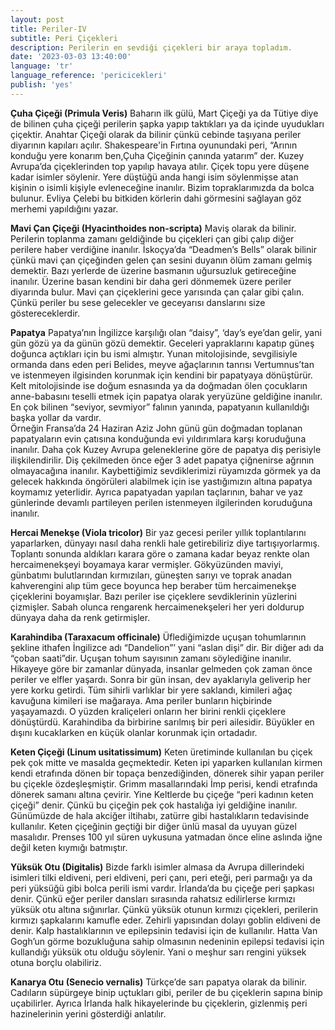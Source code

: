 ```yaml
---
layout: post
title: Periler-IV
subtitle: Peri Çiçekleri
description: Perilerin en sevdiği çiçekleri bir araya topladım.
date: '2023-03-03 13:40:00'
language: 'tr'
language_reference: 'pericicekleri'
publish: 'yes'
---
```

**Çuha Çiçeği (Primula Veris)**
Baharın ilk gülü, Mart Çiçeği ya da Tütiye diye de bilinen çuha çiçeği perilerin şapka yapıp taktıkları ya da içinde uyudukları çiçektir. Anahtar Çiçeği olarak da bilinir çünkü cebinde taşıyana periler diyarının kapıları açılır. Shakespeare'in Fırtına oyunundaki peri, “Arının konduğu yere konarım ben,Çuha Çiçeğinin çanında yatarım” der.
Kuzey Avrupa’da çiçeklerinden top yapılıp havaya atılır. Çiçek topu yere düşene kadar isimler söylenir. Yere düştüğü anda hangi isim söylenmişse atan kişinin o isimli kişiyle evleneceğine inanılır.
Bizim topraklarımızda da bolca bulunur. Evliya Çelebi bu bitkiden körlerin dahi görmesini sağlayan göz merhemi yapıldığını yazar.

**Mavi Çan Çiçeği (Hyacinthoides non-scripta)**
Maviş olarak da bilinir. Perilerin toplanma zamanı geldiğinde bu çiçekleri çan gibi çalıp diğer perilere haber verdiğine inanılır. İskoçya’da “Deadmen’s Bells” olarak bilinir çünkü mavi çan çiçeğinden gelen çan sesini duyanın ölüm zamanı gelmiş demektir. Bazı yerlerde de üzerine basmanın uğursuzluk getireceğine inanılır. Üzerine basan kendini bir daha geri dönmemek üzere periler diyarında bulur.
Mavi çan çiçeklerini gece yarısında çan çalar gibi çalın. Çünkü periler bu sese gelecekler ve geceyarısı danslarını size göstereceklerdir.

**Papatya**
Papatya’nın İngilizce karşılığı olan “daisy”, ‘day’s eye’dan gelir, yani gün gözü ya da günün gözü demektir. Geceleri yapraklarını kapatıp güneş doğunca açtıkları için bu ismi almıştır.
Yunan mitolojisinde, sevgilisiyle ormanda dans eden peri Belides, meyve ağaçlarının tanrısı Vertumnus’tan ve istenmeyen ilgisinden korunmak için kendini bir papatyaya dönüştürür. Kelt mitolojisinde ise doğum esnasında ya da doğmadan ölen çocukların anne-babasını teselli etmek için papatya olarak yeryüzüne geldiğine inanılır.
En çok bilinen “seviyor, sevmiyor” falının yanında, papatyanın kullanıldığı başka yollar da vardır.  
Örneğin Fransa’da 24 Haziran Aziz John günü gün doğmadan toplanan papatyaların evin çatısına konduğunda evi yıldırımlara karşı koruduğuna inanılır. Daha çok Kuzey Avrupa geleneklerine göre de papatya diş perisiyle ilişkilendirilir. Diş çekilmeden önce eğer 3 adet papatya çiğnenirse ağrının olmayacağına inanılır. Kaybettiğimiz sevdiklerimizi rüyamızda görmek ya da gelecek hakkında öngörüleri alabilmek için ise yastığımızın altına papatya koymamız yeterlidir.
Ayrıca papatyadan yapılan taçlarının, bahar ve yaz günlerinde devamlı partileyen perilen istenmeyen ilgilerinden koruduğuna inanılır.

**Hercai Menekşe (Viola tricolor)**
Bir yaz gecesi periler yıllık toplantılarını yaparlarken, dünyayı nasıl daha renkli hale getirebiliriz diye tartışıyorlarmış. Toplantı sonunda aldıkları karara göre o zamana kadar beyaz renkte olan hercaimenekşeyi boyamaya karar vermişler. Gökyüzünden maviyi, günbatımı bulutlarından kırmızıları, güneşten sarıyı ve toprak anadan kahverengini alıp tüm gece boyunca hep beraber tüm hercaimenekşe çiçeklerini boyamışlar. Bazı periler ise çiçeklere sevdiklerinin yüzlerini çizmişler. Sabah olunca rengarenk hercaimenekşeleri her yeri doldurup dünyaya daha da renk getirmişler.

**Karahindiba (Taraxacum officinale)**
Üflediğimizde uçuşan tohumlarının şekline ithafen İngilizce adı “Dandelion”’ yani “aslan dişi” dir. Bir diğer adı da “çoban saati”dir. Uçuşan tohum sayısının zamanı söylediğine inanılır.
Hikayeye göre bir zamanlar dünyada, insanlar gelmeden çok zaman önce periler ve elfler yaşardı. Sonra bir gün insan, dev ayaklarıyla geliverip her yere korku getirdi. Tüm sihirli varlıklar bir yere saklandı, kimileri ağaç kavuğuna kimileri ise mağaraya. Ama periler bunların hiçbirinde yaşayamazdı. O yüzden kraliçeleri onların her birini renkli çiçeklere dönüştürdü. Karahindiba da birbirine sarılmış bir peri ailesidir. Büyükler en dışını kucaklarken en küçük olanlar korunmak için ortadadır.

**Keten Çiçeği (Linum usitatissimum)**
Keten üretiminde kullanılan bu çiçek pek çok mitte ve masalda geçmektedir. Keten ipi yaparken kullanılan kirmen kendi etrafında dönen bir topaça benzediğinden, dönerek sihir yapan periler bu çiçekle özdeşleşmiştir. Grimm masallarındaki İmp perisi, kendi etrafında dönerek samanı altına çevirir.
Yine Keltlerde bu çiçeğe “peri kadının keten çiçeği” denir. Çünkü bu çiçeğin pek çok hastalığa iyi geldiğine inanılır. Günümüzde de hala akciğer iltihabı, zatürre gibi hastalıkların tedavisinde kullanılır.
Keten çiçeğinin geçtiği bir diğer ünlü masal da uyuyan güzel masalıdır. Prenses 100 yıl süren uykusuna yatmadan önce eline aslında iğne değil keten    kıymığı batmıştır.

**Yüksük Otu (Digitalis)**
Bizde farklı isimler almasa da Avrupa dillerindeki isimleri tilki eldiveni, peri eldiveni, peri çanı, peri eteği, peri parmağı ya da peri yüksüğü gibi bolca perili ismi vardır. İrlanda’da bu çiçeğe peri şapkası denir. Çünkü eğer periler dansları sırasında rahatsız edilirlerse kırmızı yüksük otu altına sığınırlar. Çünkü yüksük otunun kırmızı çiçekleri, perilerin kırmızı şapkalarını kamufle eder.
Zehirli yapısından dolayı goblin eldiveni de denir. Kalp hastalıklarının ve epilepsinin tedavisi için de kullanılır. Hatta Van Gogh’un görme bozukluğuna sahip olmasının nedeninin epilepsi tedavisi için kullandığı yüksük otu olduğu söylenir. Yani o meşhur sarı rengini yüksek otuna borçlu olabiliriz.

**Kanarya Otu (Senecio vernalis)**
Türkçe’de sarı papatya olarak da bilinir. Cadıların süpürgeye binip uçtukları gibi, periler de bu çiçeklerin sapına binip uçabilirler.
Ayrıca İrlanda halk hikayelerinde bu çiçeklerin, gizlenmiş peri hazinelerinin yerini gösterdiği anlatılır.
